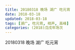 ```yaml
---
title: 20180318 晚场 湖广 吃元宵
date: 2018-03-18
updated: 2018-03-18
tags: [湖广, 吃元宵, 相声, 高峰]
categories: (2018)戊戌年场次 
---
```

20180318 晚场 湖广 吃元宵

